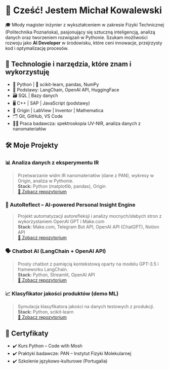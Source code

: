 # 👋 Cześć! Jestem Michał Kowalewski

🎓 Młody magister inżynier z wykształceniem w zakresie Fizyki Technicznej (Politechnika Poznańska), pasjonujący się sztuczną inteligencją, analizą danych oraz tworzeniem rozwiązań w Pythonie. Szukam możliwości rozwoju jako **AI Developer** w środowisku, które ceni innowacje, przejrzysty kod i optymalizację procesów.

## 🚀 Technologie i narzędzia, które znam i wykorzystuję

- 🐍 Python | 🧠 scikit-learn, pandas, NumPy
- 🤖 Podstawy: LangChain, OpenAI API, HuggingFace
- 🗃️ SQL | Bazy danych
- 🖥️ C++ | SAP | JavaScript (podstawy)
- 🔬 Origin | LabView | Inventor | Mathematica
- 🗂️ Git, GitHub, VS Code
- 🧑‍🔬 Praca badawcza: spektroskopia UV-NIR, analiza danych z nanomateriałów

## 🛠️ Moje Projekty

### 📊 Analiza danych z eksperymentu IR  
> Przetwarzanie widm IR nanomateriałów (dane z PAN), wykresy w Origin, analiza w Pythonie.  
> **Stack:** Python (matplotlib, pandas), Origin  
> [🔗 Zobacz repozytorium](https://github.com/run4theh111z-stack/analiza_IR)

### 🧾 AutoReflect – AI-powered Personal Insight Engine
> Projekt automatyzacji autorefleksji i analizy mocnych/słabych stron z wykorzystaniem OpenAI GPT i Make.com  
> **Stack:** Make.com, Telegram Bot API, OpenAI API (ChatGPT), Notion API  
> [🔗 Zobacz repozytorium](https://github.com/run4theh111z-stack/AutoReflect-AI-powered-Personal-Insight-Engine)

### 🗣️ Chatbot AI (LangChain + OpenAI API)  
> Prosty chatbot z pamięcią kontekstową oparty na modelu GPT-3.5 i frameworku LangChain.  
> **Stack:** Python, Streamlit, OpenAI API  
> [🔗 Zobacz repozytorium](https://github.com/run4theh111z-stack/chatbot-ai)

### 📈 Klasyfikator jakości produktów (demo ML)  
> Symulacja klasyfikatora jakości na danych testowych z produkcji.  
> **Stack:** Python, scikit-learn  
> [🔗 Zobacz repozytorium](https://github.com/run4theh111z-stack/product-quality-classifier)

## 🧾 Certyfikaty

- ✔️ Kurs Python – Code with Mosh
- ✔️ Praktyki badawcze: PAN – Instytut Fizyki Molekularnej
- ✔️ Szkolenie językowo-kulturowe (Portugalia)

